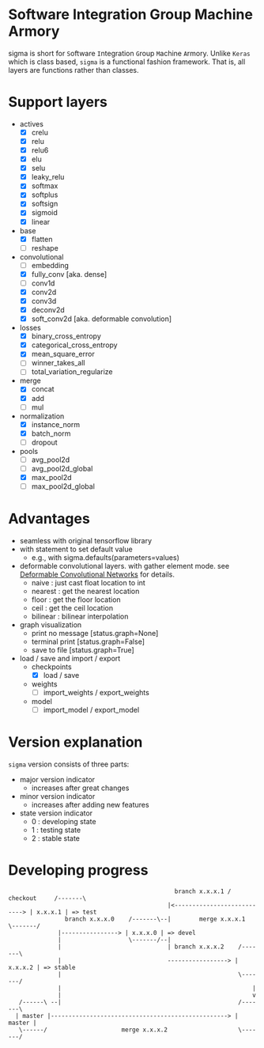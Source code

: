 # Software Integration Group Machine Armory
sigma is short for `S`oftware `I`ntegration `G`roup `M`achine `A`rmory. Unlike `Keras` which is class based, `sigma` is a functional fashion framework. That is, all layers are functions rather than classes.

# Support layers
 - actives
   - [x] crelu
   - [x] relu
   - [x] relu6
   - [x] elu
   - [x] selu
   - [x] leaky_relu
   - [x] softmax
   - [x] softplus
   - [x] softsign
   - [x] sigmoid
   - [x] linear
 - base
   - [x] flatten
   - [ ] reshape
 - convolutional
   - [ ] embedding
   - [x] fully_conv [aka. dense]
   - [ ] conv1d
   - [x] conv2d
   - [x] conv3d
   - [x] deconv2d
   - [x] soft_conv2d [aka. deformable convolution]
 - losses
   - [x] binary_cross_entropy
   - [x] categorical_cross_entropy
   - [x] mean_square_error
   - [ ] winner_takes_all
   - [ ] total_variation_regularize
 - merge
   - [x] concat
   - [x] add
   - [ ] mul
 - normalization
   - [x] instance_norm
   - [x] batch_norm
   - [ ] dropout
 - pools
   - [ ] avg_pool2d
   - [ ] avg_pool2d_global
   - [x] max_pool2d
   - [ ] max_pool2d_global

# Advantages
 - seamless with original tensorflow library
 - with statement to set default value
   - e.g., with sigma.defaults(parameters=values)
 - deformable convolutional layers. with gather element mode.
   see [Deformable Convolutional Networks](https://arxiv.org/abs/1703.06211) for details.
   - naive : just cast float location to int
   - nearest : get the nearest location
   - floor : get the floor location
   - ceil : get the ceil location
   - bilinear : bilinear interpolation
 - graph visualization
   - print no message [status.graph=None]
   - terminal print [status.graph=False]
   - save to file [status.graph=True]
 - load / save and import / export
   - checkpoints
     - [x] load / save
   - weights
     - [ ] import_weights / export_weights
   - model
     - [ ] import_model / export_model

# Version explanation
`sigma` version consists of three parts:
- major version indicator
  - increases after great changes
- minor version indicator
  - increases after adding new features
- state version indicator
  - 0 : developing state
  - 1 : testing state
  - 2 : stable state

# Developing progress

```
                                               branch x.x.x.1 / checkout     /-------\
                                             |<---------------------------> | x.x.x.1 | => test
                branch x.x.x.0    /-------\--|        merge x.x.x.1          \-------/
              |----------------> | x.x.x.0 | => devel
              |                   \-------/--|
              |                              | branch x.x.x.2    /-------\
              |                              -----------------> | x.x.x.2 | => stable
              |                                                  \-------/
              |                                                      |
              |                                                      v
   /------\ --|                                                  /-------\
  | master |--------------------------------------------------> |  master |
   \------/                     merge x.x.x.2                    \-------/
```
